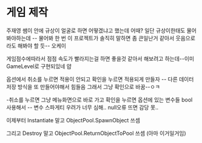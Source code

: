 # 게임 제작

주재영 쌤이 안에 규상이 얼굴로 하면 어떻겠냐고 했는데 어때? 일단 규상이한태도 물어봐야하는데 -- 물어봐 한 번 이 프로젝트가 솔직히 말하면 좀 큰일난거 같아서 웃음으로라도 해봐야 할 듯-- 오케이

게임점수에따라서 점점 속도가 빨라지는걸 하면 좋을것 같아서 해보려고 하는데--이미 GameLevel로 구현되있네 얍

옵션에서 취소를 누르면 적용이 안되고 확인을 누르면 적용되게 만들자 -- 다른 데이터 저장 방식을 또 만들어야해서 힘들음 그래서 그냥 확인으로 바꿈--ㅇㅋ

-취소를 누르면 그냥 메뉴화면으로 바로 가고 확인을 누르면 옵션에 있는 변수들 bool 사용해서 -- 변수 스파게티 우려가 너무 심해.. null오류 뜨면 감당 못..


이제부터 Instantiate 말고 ObjectPool.SpawnObject 쓰셈

그리고 Destroy 말고 ObjectPool.ReturnObjectToPool 쓰셈 (아마 이거일거임)
